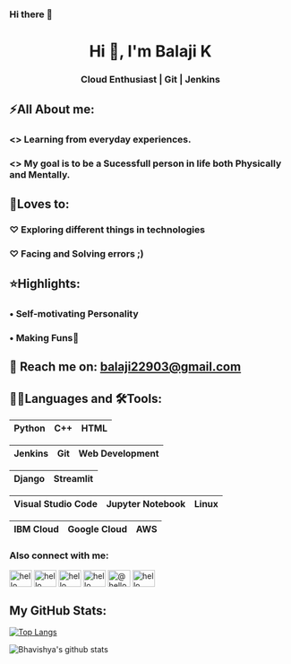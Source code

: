 ### Hi there 👋

<h1 align="center">Hi 👋, I'm Balaji K</h1>
<h3 align="center">Cloud Enthusiast | Git | Jenkins</h3>

## ⚡All About me:
<h3><> Learning from everyday experiences.</h3> 
<h3><> My goal is to be a Sucessfull person in life both Physically and Mentally.</h3>

## 🤗Loves to:
<h3>♡ Exploring different things in technologies </h3>
<h3>♡ Facing and Solving errors ;) </h3>
  
## ⭐Highlights:
<h3>• Self-motivating Personality </h3>
<h3>• Making Funs🤗 </h3>

## 📧 Reach me on: balaji22903@gmail.com

## 👨‍💻Languages and 🛠️Tools:

| Python | C++ | HTML | 
| :---: | :---: | :---: |

| Jenkins | Git | Web Development |
| :---: | :---: | :---: | 

| Django | Streamlit |
| :---: | :---: |  

| Visual Studio Code | Jupyter Notebook | Linux |
| :---: | :---: | :---: |

| IBM Cloud | Google Cloud | AWS 
| :---: | :---: | :---: | 

<h3 align="left">Also connect with me:</h3>
<p align="left">  
<a href="https://twitter.com/k-nishaanth" target="blank"><img align="center" src="https://cdn.jsdelivr.net/npm/simple-icons@3.0.1/icons/twitter.svg" alt="hello" height="30" width="40" /></a>
<a href="https://linkedin.com/in/Balaji K" target="blank"><img align="center" src="https://cdn.jsdelivr.net/npm/simple-icons@3.0.1/icons/linkedin.svg" alt="hello" height="30" width="40" /></a>
<a href="https://www.facebook.com/smiley balaji" target="blank"><img align="center" src="https://cdn.jsdelivr.net/npm/simple-icons@3.0.1/icons/facebook.svg" alt="hello" height="30" width="40" /></a>
<a href="https://www.instagram.com/_balaji.k_" target="blank"><img align="center" src="https://cdn.jsdelivr.net/npm/simple-icons@3.0.1/icons/instagram.svg" alt="hello" height="30" width="40" /></a>
<a href="https://medium.com/@nishtinaa1611" target="blank"><img align="center" src="https://cdn.jsdelivr.net/npm/simple-icons@3.0.1/icons/medium.svg" alt="@hello" height="30" width="40" /></a>
<a href="https://discord.gg/RsNjHAew" target="blank"><img align="center" src="https://cdn.jsdelivr.net/npm/simple-icons@3.0.1/icons/discord.svg" alt="hello" height="30" width="40" /></a>
</p>

## My GitHub Stats:
[![Top Langs](https://github-readme-stats.vercel.app/api/top-langs/?username=Balaji936&layout=compact&show_icons=true&theme=dark)](https://github.com/anuraghazra/github-readme-stats)

![Bhavishya's github stats](https://github-readme-stats.vercel.app/api?username=Balaji936&show_icons=true&theme=dark)
